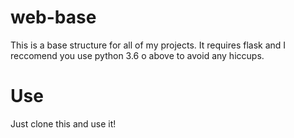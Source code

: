 # web-base
This is a base structure for all of my projects. It requires flask and I reccomend you use python 3.6 o above to avoid any hiccups.
# Use
Just clone this and use it!
